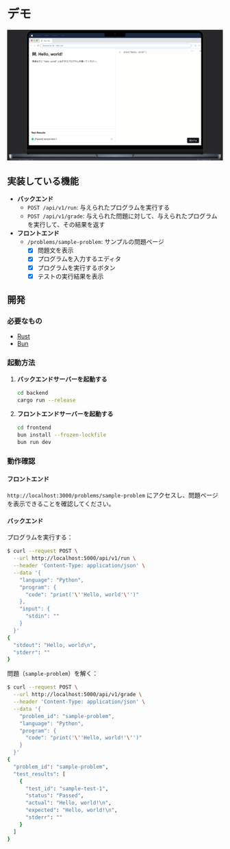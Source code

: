 # デモ

![デモ画面](./.github/assets/Macbook-Air-M2-1602x969.png)

## 実装している機能

- **バックエンド**
  - `POST /api/v1/run`: 与えられたプログラムを実行する
  - `POST /api/v1/grade`: 与えられた問題に対して、与えられたプログラムを実行して、その結果を返す
- **フロントエンド**
  - `/problems/sample-problem`: サンプルの問題ページ
    - [x] 問題文を表示
    - [x] プログラムを入力するエディタ
    - [x] プログラムを実行するボタン
    - [x] テストの実行結果を表示

## 開発

### 必要なもの

- [Rust](https://www.rust-lang.org/)
- [Bun](https://bun.sh)

### 起動方法

1. **バックエンドサーバーを起動する**

   ```sh
   cd backend
   cargo run --release
   ```

2. **フロントエンドサーバーを起動する**

   ```sh
   cd frontend
   bun install --frozen-lockfile
   bun run dev
   ```

### 動作確認

#### フロントエンド

`http://localhost:3000/problems/sample-problem` にアクセスし、問題ページを表示できることを確認してください。

#### バックエンド

プログラムを実行する：

```sh
$ curl --request POST \
  --url http://localhost:5000/api/v1/run \
  --header 'Content-Type: application/json' \
  --data '{
    "language": "Python",
    "program": {
      "code": "print('\''Hello, world'\'')"
    },
    "input": {
      "stdin": ""
    }
  }'
{
  "stdout": "Hello, world\n",
  "stderr": ""
}
```

問題（`sample-problem`）を解く：

```sh
$ curl --request POST \
  --url http://localhost:5000/api/v1/grade \
  --header 'Content-Type: application/json' \
  --data '{
    "problem_id": "sample-problem",
    "language": "Python",
    "program": {
      "code": "print('\''Hello, world!'\'')"
    }
  }'
{
  "problem_id": "sample-problem",
  "test_results": [
    {
      "test_id": "sample-test-1",
      "status": "Passed",
      "actual": "Hello, world!\n",
      "expected": "Hello, world!\n",
      "stderr": ""
    }
  ]
}
```
